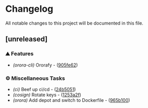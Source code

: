 # Changelog

All notable changes to this project will be documented in this file.

## [unreleased]

### ⛰️  Features

   - *(orora-cli)* Ororafy - ([905fe62](https://github.com/bayou-brogrammer/orora-cli/commit/905fe62617c9ece975e4a65de6a3e2a1772bace5))

### ⚙️ Miscellaneous Tasks

   - *(ci)* Beef up ci/cd - ([24b5051](https://github.com/bayou-brogrammer/orora-cli/commit/24b50514326b9ae6a4acf68089b22f8e92b76555))
   - *(cosign)* Rotate keys - ([1253a2f](https://github.com/bayou-brogrammer/orora-cli/commit/1253a2fa4c5c71adba5955d1abdd9acd6144edd4))
   - *(orora)* Add depot and switch to Dockerfile - ([965b100](https://github.com/bayou-brogrammer/orora-cli/commit/965b100e0ce765851d8af732b977d9d69fbc89fd))

<!-- generated by git-cliff -->
